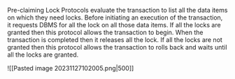 Pre-claiming Lock Protocols evaluate the transaction to list all the data items on which they need locks.
Before initiating an execution of the transaction, it requests DBMS for all the lock on all those data items.
If all the locks are granted then this protocol allows the transaction to begin. When the transaction is completed then it releases all the lock.
If all the locks are not granted then this protocol allows the transaction to rolls back and waits until all the locks are granted.

![[Pasted image 20231127102005.png|500]]